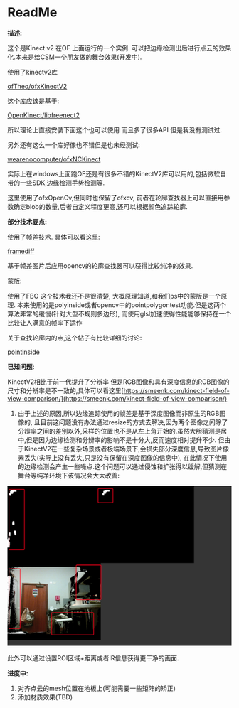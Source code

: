 # ReadMe

**描述:**

这个是Kinect v2 在OF 上面运行的一个实例. 可以把边缘检测出后进行点云的效果化.本来是给CSM一个朋友做的舞台效果(开发中).

使用了kinectv2库

[ofTheo/ofxKinectV2](https://github.com/ofTheo/ofxKinectV2)

这个库应该是基于:

[OpenKinect/libfreenect2](https://github.com/OpenKinect/libfreenect2)

所以理论上直接安装下面这个也可以使用 而且多了很多API 但是我没有测试过.

另外还有这么一个库好像也不错但是也未经测试:

[wearenocomputer/ofxNCKinect](https://github.com/wearenocomputer/ofxNCKinect)

实际上在windows上面跑OF还是有很多不错的KinectV2库可以用的,包括微软自带的一些SDK,边缘检测手势检测等.

这里使用了ofxOpenCv,但同时也保留了ofxcv, 前者在轮廓查找器上可以直接用参数确定blob的数量,后者自定义程度更高,还可以根据颜色追踪轮廓.

**部分技术要点:**

使用了帧差技术. 具体可以看这里: 

[framediff](https://openframeworks.cc/ofBook/chapters/image_processing_computer_vision.html)

基于帧差图片后应用opencv的轮廓查找器可以获得比较纯净的效果.

蒙版:

使用了FBO 这个技术我还不是很清楚, 大概原理知道,和我们ps中的蒙版是一个原理. 本来使用的是polyinside或者opencv中的pointpolygontest功能.但是这两个算法非常的缓慢(针对大型不规则多边形), 而使用glsl加速使得性能能够保持在一个比较让人满意的帧率下运作

关于查找轮廓内的点,这个帖子有比较详细的讨论:

[pointinside](https://forum.openframeworks.cc/t/quickest-point-in-ofpolyline-method/13544/11)

**已知问题:**

KinectV2相比于前一代提升了分辨率 但是RGB图像和具有深度信息的RGB图像的尺寸和分辨率是不一致的,具体可以看这里[https://smeenk.com/kinect-field-of-view-comparison/](https://smeenk.com/kinect-field-of-view-comparison/)

1. 由于上述的原因,所以边缘追踪使用的帧差是基于深度图像而非原生的RGB图像的, 且目前这问题没有办法通过resize的方式去解决,因为两个图像之间除了分辨率之间的差别以外,采样的位置也不是从左上角开始的.虽然大胆猜测是居中,但是因为边缘检测和分辨率的影响不是十分大,反而速度相对提升不少. 但由于KinectV2在一些复杂场景或者极端场景下,会损失部分深度信息,导致图片像素丢失(实际上没有丢失,只是没有保留在深度图像的信息中), 在此情况下使用的边缘检测会产生一些噪点.这个问题可以通过侵蚀和扩张得以缓解,但猜测在舞台等纯净环境下该情况会大大改善:

![ReadMe%20c56fd713431c4182b744fad8f99ca9e9/Untitled.png](ReadMe%20c56fd713431c4182b744fad8f99ca9e9/Untitled.png)

此外可以通过设置ROI区域+距离或者IR信息获得更干净的画面.

**进度中:**

1. 对齐点云的mesh位置在地板上(可能需要一些矩阵的矫正) 
2. 添加材质效果(TBD)
